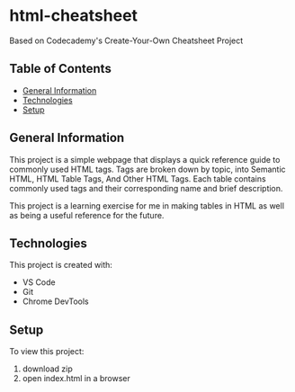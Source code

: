 # html-cheatsheet
Based on Codecademy's Create-Your-Own Cheatsheet Project 

## Table of Contents 
* [General Information](#general-information)
* [Technologies](#technologies)
* [Setup](#setup)

## General Information 
This project is a simple webpage that displays a quick reference guide to commonly used HTML tags. Tags are broken down by topic, into Semantic HTML, HTML Table Tags, And Other HTML Tags. Each table contains commonly used tags and their corresponding name and brief description. 

This project is a learning exercise for me in making tables in HTML as well as being a useful reference for the future.

## Technologies 
This project is created with: 
* VS Code
* Git 
* Chrome DevTools 

## Setup 
To view this project:
1. download zip 
2. open index.html in a browser

